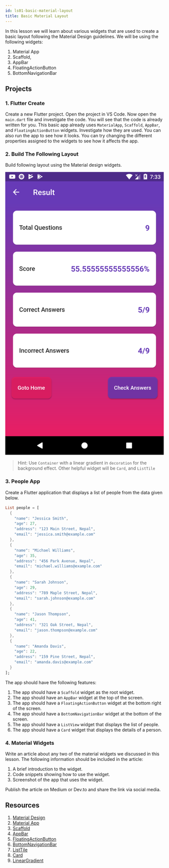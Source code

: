 ```yaml
---
id: ls01-basic-material-layout
title: Basic Material Layout
---
```


In this lesson we will learn about various widgets that are used to create a basic layout following the Material Design guidelines. We will be using the following widgets:

1. Material App
2. Scaffold, 
3. AppBar
4. FloatingActionButton
5. BottomNavigationBar

## Projects

### 1. Flutter Create

Create a new Flutter project. Open the project in VS Code. Now open the `main.dart` file and investigate the code. You will see that the code is already written for you. This basic app already uses `MaterialApp`, `Scaffold`, `AppBar`, and `FloatingActionButton` widgets. Investigate how they are used. You can also run the app to see how it looks. You can try changing the different properties assigned to the widgets to see how it affects the app.

### 2. Build The Following Layout

Build following layout using the Material design widgets.

![Simple material UI](/images/ch06-ls01-pr02.png)

> Hint: Use `Container` with a linear gradient in `decoration` for the background effect. Other helpful widget will be `Card`, and `ListTile`

### 3. People App

Create a Flutter application that displays a list of people from the data given below.

```dart
List people = [
  {
    "name": "Jessica Smith",
    "age": 27,
    "address": "123 Main Street, Nepal",
    "email": "jessica.smith@example.com"
  },
  {
    "name": "Michael Williams",
    "age": 35,
    "address": "456 Park Avenue, Nepal",
    "email": "michael.williams@example.com"
  },
  {
    "name": "Sarah Johnson",
    "age": 29,
    "address": "789 Maple Street, Nepal",
    "email": "sarah.johnson@example.com"
  },
  {
    "name": "Jason Thompson",
    "age": 41,
    "address": "321 Oak Street, Nepal",
    "email": "jason.thompson@example.com"
  },
  {
    "name": "Amanda Davis",
    "age": 22,
    "address": "159 Pine Street, Nepal",
    "email": "amanda.davis@example.com"
  }
];
```

The app should have the following features:

1. The app should have a `Scaffold` widget as the root widget.
2. The app should have an `AppBar` widget at the top of the screen.
3. The app should have a `FloatingActionButton` widget at the bottom right of the screen.
4. The app should have a `BottomNavigationBar` widget at the bottom of the screen.
5. The app should have a `ListView` widget that displays the list of people.
6. The app should have a `Card` widget that displays the details of a person.

### 4. Material Widgets

Write an article about any two of the material widgets we discussed in this lesson. The following information should be included in the article:

1. A brief introduction to the widget.
2. Code snippets showing how to use the widget.
3. Screenshot of the app that uses the widget.

Publish the article on Medium or Dev.to and share the link via social media.

## Resources

1. [Material Design](https://material.io/design/)
2. [Material App](https://api.flutter.dev/flutter/material/MaterialApp-class.html)
3. [Scaffold](https://api.flutter.dev/flutter/material/Scaffold-class.html)
4. [AppBar](https://api.flutter.dev/flutter/material/AppBar-class.html)
5. [FloatingActionButton](https://api.flutter.dev/flutter/material/FloatingActionButton-class.html)
6. [BottomNavigationBar](https://api.flutter.dev/flutter/material/BottomNavigationBar-class.html)
7. [ListTile](https://api.flutter.dev/flutter/material/ListTile-class.html)
8. [Card](https://api.flutter.dev/flutter/material/Card-class.html)
9. [LinearGradient](https://api.flutter.dev/flutter/painting/LinearGradient-class.html)